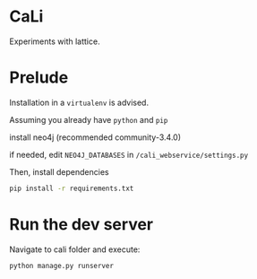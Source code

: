 # CaLi
Experiments with lattice.

# Prelude
Installation in a `virtualenv` is advised.

Assuming you already have `python` and `pip`

install neo4j (recommended community-3.4.0)

if needed, edit `NEO4J_DATABASES` in `/cali_webservice/settings.py`

Then, install dependencies

```bash
pip install -r requirements.txt
```

# Run the dev server
Navigate to cali folder and execute:

```bash
python manage.py runserver
```
